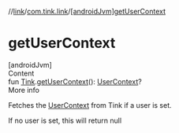 //[link](../index.md)/[com.tink.link](index.md)/[[androidJvm]getUserContext]([android-jvm]get-user-context.md)



# getUserContext  
[androidJvm]  
Content  
fun [Tink](../com.tink.core/[android-jvm]-tink/index.md).[getUserContext]([android-jvm]get-user-context.md)(): [UserContext](../com.tink.link.core.user/[android-jvm]-user-context/index.md)?  
More info  


Fetches the [UserContext](../com.tink.link.core.user/[android-jvm]-user-context/index.md) from Tink if a user is set.



If no user is set, this will return null

  



